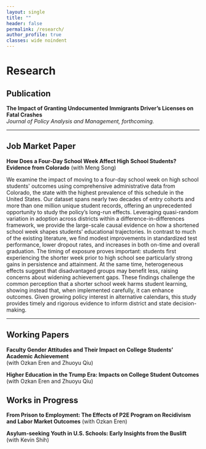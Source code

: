 ```yaml
---
layout: single
title: ""
header: false
permalink: /research/
author_profile: true
classes: wide noindent
---
```


<h1 class="manual-title">Research</h1>

## Publication
**The Impact of Granting Undocumented Immigrants Driver’s Licenses on Fatal Crashes**  
*Journal of Policy Analysis and Management, forthcoming.*

---

## Job Market Paper
**How Does a Four-Day School Week Affect High School Students? Evidence from Colorado** (with Meng Song)  

We examine the impact of moving to a four-day school week on high school students' outcomes using comprehensive administrative data from Colorado, the state with the highest prevalence of this schedule in the United States. Our dataset spans nearly two decades of entry cohorts and more than one million unique student records, offering an unprecedented opportunity to study the policy’s long-run effects. Leveraging quasi-random variation in adoption across districts within a difference-in-differences framework, we provide the large-scale causal evidence on how a shortened school week shapes students’ educational trajectories. In contrast to much of the existing literature, we find modest improvements in standardized test performance, lower dropout rates, and increases in both on-time and overall graduation. The timing of exposure proves important: students first experiencing the shorter week prior to high school see particularly strong gains in persistence and attainment. At the same time, heterogeneous effects suggest that disadvantaged groups may benefit less, raising concerns about widening achievement gaps. These findings challenge the common perception that a shorter school week harms student learning, showing instead that, when implemented carefully, it can enhance outcomes. Given growing policy interest in alternative calendars, this study provides timely and rigorous evidence to inform district and state decision-making.

---

## Working Papers
**Faculty Gender Attitudes and Their Impact on College Students’ Academic Achievement**  
(with Ozkan Eren and Zhuoyu Qiu)

**Higher Education in the Trump Era: Impacts on College Student Outcomes**  
(with Ozkan Eren and Zhuoyu Qiu)


## Works in Progress
**From Prison to Employment: The Effects of P2E Program on Recidivism and Labor Market Outcomes**
(with Ozkan Eren)

**Asylum-seeking Youth in U.S. Schools: Early Insights from the Buslift**
(with Kevin Shih)
